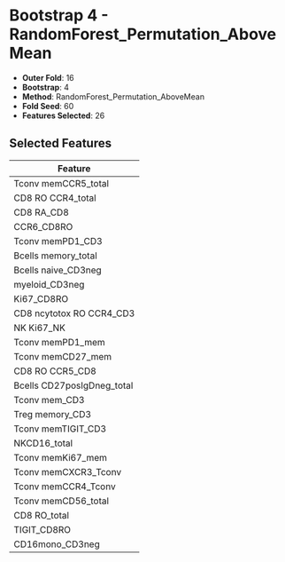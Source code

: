 # Bootstrap 4 - RandomForest_Permutation_AboveMean

- **Outer Fold**: 16
- **Bootstrap**: 4
- **Method**: RandomForest_Permutation_AboveMean
- **Fold Seed**: 60
- **Features Selected**: 26

## Selected Features

| Feature |
|---------|
| Tconv memCCR5_total |
| CD8 RO CCR4_total |
| CD8 RA_CD8 |
| CCR6_CD8RO |
| Tconv memPD1_CD3 |
| Bcells memory_total |
| Bcells naive_CD3neg |
| myeloid_CD3neg |
| Ki67_CD8RO |
| CD8 ncytotox RO CCR4_CD3 |
| NK Ki67_NK |
| Tconv memPD1_mem |
| Tconv memCD27_mem |
| CD8 RO CCR5_CD8 |
| Bcells CD27posIgDneg_total |
| Tconv mem_CD3 |
| Treg memory_CD3 |
| Tconv memTIGIT_CD3 |
| NKCD16_total |
| Tconv memKi67_mem |
| Tconv memCXCR3_Tconv |
| Tconv memCCR4_Tconv |
| Tconv memCD56_total |
| CD8 RO_total |
| TIGIT_CD8RO |
| CD16mono_CD3neg |
